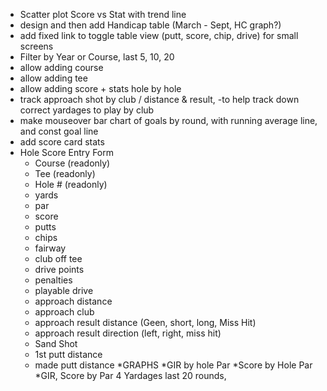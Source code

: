 * Scatter plot Score vs Stat with trend line
* design and then add Handicap table (March - Sept, HC graph?)
* add fixed link to toggle table view (putt, score, chip, drive) for small screens
* Filter by Year or Course, last 5, 10, 20
* allow adding course
* allow adding tee
* allow adding score + stats hole by hole
* track approach shot by club / distance & result, -to help track down correct yardages to play by club
* make mouseover bar chart of goals by round, with running average line, and const goal line
* add score card stats
* Hole Score Entry Form
    * Course (readonly)
    * Tee (readonly)
    * Hole # (readonly)
    * yards
    * par
    * score
    * putts
    * chips
    * fairway
    * club off tee
    * drive points
    * penalties
    * playable drive
    * approach distance
    * approach club
    * approach result distance (Geen, short, long, Miss Hit)
    * approach result direction (left, right, miss hit)
    * Sand Shot
    * 1st putt distance
    * made putt distance
*GRAPHS
    *GIR by hole Par
    *Score by Hole Par
    *GIR, Score by Par 4 Yardages last 20 rounds,